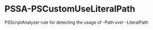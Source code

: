 # PSSA-PSCustomUseLiteralPath
PSScriptAnalyzer rule for detecting the usage of -Path over -LiteralPath

